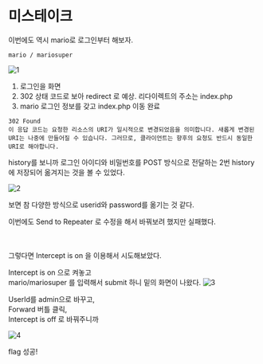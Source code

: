 # 미스테이크

이번에도 역시 mario로 로그인부터 해보자.
```
mario / mariosuper
```
![1](https://user-images.githubusercontent.com/106296883/231735706-24f0d67c-3133-444e-9d23-e57dc88a0558.PNG)

1. 로그인을 화면
2. 302 상태 코드로 보아 redirect 로 예상. 리다이렉트의 주소는 index.php
3. mario 로그인 정보를 갖고 index.php 이동 완료


```
302 Found
이 응답 코드는 요청한 리소스의 URI가 일시적으로 변경되었음을 의미합니다. 새롭게 변경된 URI는 나중에 만들어질 수 있습니다. 그러므로, 클라이언트는 향후의 요청도 반드시 동일한 URI로 해야합니다.
```

history를 보니까 로그인 아이디와 비밀번호를 POST 방식으로 전달하는 2번 history에 저장되어 옮겨지는 것을 볼 수 있었다.

![2](https://user-images.githubusercontent.com/106296883/231736490-bd585bd6-b959-410f-871c-fc7c6ca53700.PNG)

보면 참 다양한 방식으로 userid와 password를 옮기는 것 같다.

이번에도 Send to Repeater 로 수정을 해서 바꿔보려 했지만 실패했다.
</br>
</br>
</br>

그렇다면 Intercept is on 을 이용해서 시도해보았다.

Intercept is on 으로 켜놓고   
mario/mariosuper 를 입력해서 submit 하니 밑의 화면이 나왔다.
![3](https://user-images.githubusercontent.com/106296883/231737487-8b87221f-eca1-4cf5-8363-8481effb2f4f.PNG)

UserId를 admin으로 바꾸고,     
Forward 버틀 클릭,   
Intercept is off 로 바꿔주니까

![4](https://user-images.githubusercontent.com/106296883/231737944-34bbb43c-d2e5-45a9-b2b6-5f32abfa7a21.PNG)

flag 성공!

